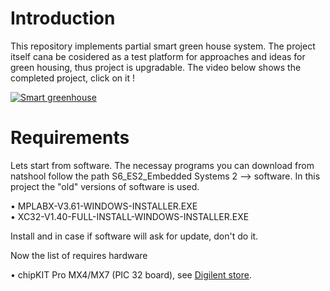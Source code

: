 # Introduction
This repository implements partial smart green house system. The project itself cana be cosidered as a test platform for approaches and ideas for green housing, thus project is upgradable. The video below shows the completed project, click on it !


[![Smart greenhouse](http://img.youtube.com/vi/ukKui8jg3kg/0.jpg)](http://www.youtube.com/watch?v=ukKui8jg3kg "Smart greenhouse")


# Requirements
Lets start from software. The necessay programs you can download from natshool follow the path S6_ES2_Embedded Systems 2 --> software. In this project the "old" versions of software is used.

• MPLABX-V3.61-WINDOWS-INSTALLER.EXE<br/>
• XC32-V1.40-FULL-INSTALL-WINDOWS-INSTALLER.EXE

Install and in case if software will ask for update, don't do it.

Now the list of requires hardware

• chipKIT Pro MX4/MX7 (PIC 32 board), see [Digilent store](https://store.digilentinc.com/digilent-pro-mx7-pic32-based-embedded-systems-trainer-board/).



